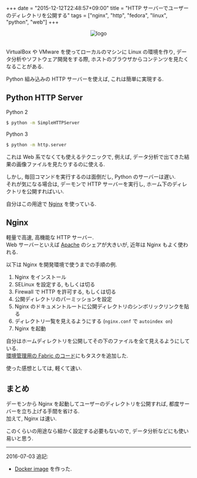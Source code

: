 +++
date = "2015-12-12T22:48:57+09:00"
title = "HTTP サーバーでユーザーのディレクトリを公開する"
tags = ["nginx", "http", "fedora", "linux", "python", "web"]
+++

<div style="text-align: center;">
  <img src="../../images/nginx.png" alt="logo">
</div>
<br>

VirtualBox や VMware を使ってローカルのマシンに Linux の環境を作り, データ分析やソフトウェア開発をする際, ホストのブラウザからコンテンツを見たくなることがある.

Python 組み込みの HTTP サーバーを使えば, これは簡単に実現する.

Python HTTP Server
------------------

Python 2

```sh
$ python -m SimpleHTTPServer
```

Python 3

```sh
$ python -m http.server
```

これは Web 系でなくても使えるテクニックで, 例えば, データ分析で出てきた結果の画像ファイルを見たりするのに使える.

しかし, 毎回コマンドを実行するのは面倒だし, Python のサーバーは遅い.  
それが気になる場合は, デーモンで HTTP サーバーを実行し, ホーム下のディレクトリを公開すればいい.

自分はこの用途で [Nginx](http://nginx.org/) を使っている.

Nginx
-----

軽量で高速, 高機能な HTTP サーバー.  
Web サーバーといえば [Apache](https://httpd.apache.org/) のシェアが大きいが, 近年は Nginx もよく使われる.

以下は Nginx を開発環境で使うまでの手順の例.

1.  Nginx をインストール
2.  SELinux を設定する, もしくは切る
3.  Firewall で HTTP を許可する, もしくは切る
4.  公開ディレクトリのパーミッションを設定
5.  Nginx のドキュメントルートに公開ディレクトリのシンボリックリンクを貼る
6.  ディレクトリ一覧を見えるようにする (`nginx.conf` で `autoindex on`)
7.  Nginx を起動

自分はホームディレクトリを公開してその下のファイルを全て見えるようにしている.  
[環境管理用の Fabric のコード](https://github.com/dceoy/fabkit)にもタスクを追加した.

使った感想としては, 軽くて速い.

まとめ
------

デーモンから Nginx を起動してユーザーのディレクトリを公開すれば, 都度サーバーを立ち上げる手間を省ける.  
加えて, Nginx は速い.

このくらいの用途なら細かく設定する必要もないので, データ分析などにも使い易いと思う.

---

2016-07-03 追記:

- [Docker image](https://github.com/dceoy/docker-nginx-autoindex) を作った.


<script>
  amzn_assoc_default_search_key = "nginx";
</script>
